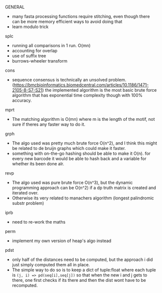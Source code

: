 GENERAL
- many fasta processing functions require stitching, even though there can be more memory efficient ways to avoid doing that
- learn modulo trick

splc
- running all comparisons in 1 run. O(mn)
- accounting for overlap
- use of suffix tree
- burrows-wheeler transform

cons
- sequence consensus is technically an unsolved problem. (https://bmcbioinformatics.biomedcentral.com/articles/10.1186/1471-2105-8-S7-S21) 
  the implemented algorithm is the most basic brute force algorithm that has exponential time complexity though with 100% accuracy. 

mprt
- The matching algorithm is O(mn) where m is the length of the motif, not sure if theres any faster way to do it.

grph
- The algo used was pretty much brute force O(n^2), and I think this might be related to de bruijn graphs which could make it faster. 
- something with on-the-go hashing should be able to make it O(n). for every new barcode it would be able to hash back and a variable for whether its been done alr.

revp 
- The algo used was pure brute force O(n^3), but the dynamic programming approach can be O(n^2) if a dp truth matrix is created and iterated over. 
- Otherwise its very related to manachers algorithm (longest palindromic substr problem)

iprb
- need to re-work the maths

perm
- implement my own version of heap's algo instead

pdst
- only half of the distances need to be computed, but the approach i did just simply computed them all in place.
- The simple way to do so is to keep a dict of tuple:float where each tuple is `(j, i) => pd(seq[i],seq[j])` so that when the new i and j gets to there, one first checks if its there and then the dist wont have to be recomputed.